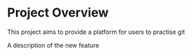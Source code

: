 # Project Overview

This project aims to provide a platform for users to practise git

A description of the new feature

